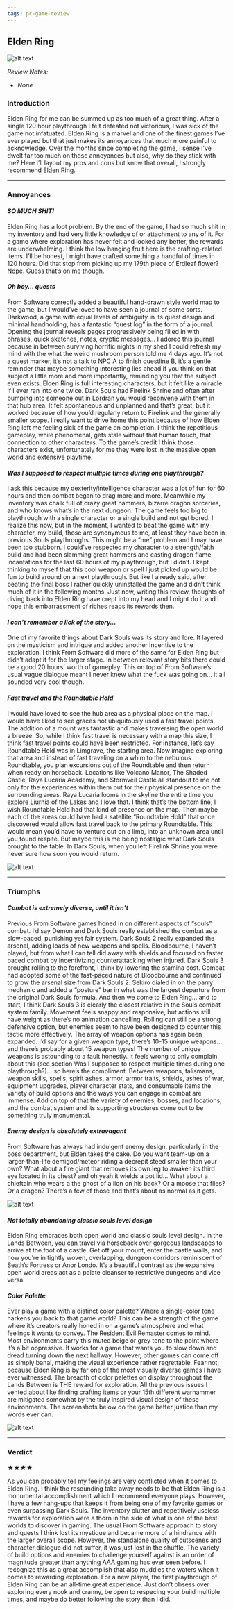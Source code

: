 ```yaml
---
tags: pc-game-review
---
```


## Elden Ring

![alt text](/images/Elden-Ring/ER_titlecard.jpg)

_Review Notes:_
* _None_

### Introduction

Elden Ring for me can be summed up as too much of a great thing. After a single 120 hour playthrough I felt defeated not victorious, I was sick of the game not infatuated. Elden Ring is a marvel and one of the finest games I’ve ever played but that just makes its annoyances that much more painful to acknowledge. Over the months since completing the game, I sense I’ve dwelt far too much on those annoyances but also, why do they stick with me? Here I’ll layout my pros and cons but know that overall, I strongly recommend Elden Ring.

---

### Annoyances

#### _SO MUCH SHIT!_

Elden Ring has a loot problem. By the end of the game, I had so much shit in my inventory and had very little knowledge of or attachment to any of it. For a game where exploration has never felt and looked any better, the rewards are underwhelming. I think the low hanging fruit here is the crafting-related items. I’ll be honest, I might have crafted something a handful of times in 120 hours. Did that stop from picking up my 179th piece of Erdleaf flower? Nope. Guess that’s on me though.

#### _Oh boy… quests_

From Software correctly added a beautiful hand-drawn style world map to the game, but I would’ve loved to have seen a journal of some sorts. Darkwood, a game with equal levels of ambiguity in its quest design and minimal handholding, has a fantastic “quest log” in the form of a journal. Opening the journal reveals pages progressively being filled in with phrases, quick sketches, notes, cryptic messages… I adored this journal because in between surviving horrific nights in my shed I could refresh my mind with the what the weird mushroom person told me 4 days ago. It’s not a quest marker, it’s not a talk to NPC A to finish questline B, it’s a gentle reminder that maybe something interesting lies ahead if you think on that subject a little more and more importantly, reminding you that the subject even exists. Elden Ring is full interesting characters, but it felt like a miracle if I ever ran into one twice. Dark Souls had Firelink Shrine and often after bumping into someone out in Lordran you would reconvene with them in that hub area. It felt spontaneous and unplanned and that’s great, but it worked because of how you’d regularly return to Firelink and the generally smaller scope. I really want to drive home this point because of how Elden Ring left me feeling sick of the game on completion. I think the repetitious gameplay, while phenomenal, gets stale without that human touch, that connection to other characters. To the game’s credit I think those characters exist, unfortunately for me they were lost in the massive open world and extensive playtime.

#### _Was I supposed to respect multiple times during one playthrough?_

I ask this because my dexterity/intelligence character was a lot of fun for 60 hours and then combat began to drag more and more. Meanwhile my inventory was chalk full of crazy great hammers, bizarre dragon sorceries, and who knows what’s in the next dungeon. The game feels too big to playthrough with a single character or a single build and not get bored. I realize this now, but in the moment, I wanted to beat the game with my character, my build, those are synonymous to me, at least they have been in previous Souls playthroughs. This might be a “me” problem and I may have been too stubborn. I could’ve respected my character to a strength/faith build and had been slamming great hammers and casting dragon flame incantations for the last 60 hours of my playthrough, but I didn’t. I kept thinking to myself that this cool weapon or spell I just picked up would be fun to build around on a next playthrough. But like I already said, after beating the final boss I rather quickly uninstalled the game and didn’t think much of it in the following months. Just now, writing this review, thoughts of diving back into Elden Ring have crept into my head and I might do it and I hope this embarrassment of riches reaps its rewards then.

#### _I can’t remember a lick of the story…_

One of my favorite things about Dark Souls was its story and lore. It layered on the mysticism and intrigue and added another incentive to the exploration. I think From Software did more of the same for Elden Ring but didn’t adapt it for the larger stage. In between relevant story bits there could be a good 20 hours’ worth of gameplay. This on top of From Software’s usual vague dialogue meant I never knew what the fuck was going on… it all sounded very cool though.

#### _Fast travel and the Roundtable Hold_

I would have loved to see the hub area as a physical place on the map. I would have liked to see graces not ubiquitously used a fast travel points. The addition of a mount was fantastic and makes traversing the open world a breeze. So, while I think fast travel is necessary with a map this size, I think fast travel points could have been restricted. For instance, let’s say Roundtable Hold was in Limgrave, the starting area. Now imagine exploring that area and instead of fast traveling on a whim to the nebulous Roundtable, you plan excursions out of the Roundtable and then return when ready on horseback. Locations like Volcano Manor, The Shaded Castle, Raya Lucaria Academy, and Stormveil Castle all standout to me not only for the experiences within them but for their physical presence on the surrounding areas. Raya Lucaria looms in the skyline the entire time you explore Liurnia of the Lakes and I love that. I think that’s the bottom line, I wish Roundtable Hold had that kind of presence on the map. Then maybe each of the areas could have had a satellite “Roundtable Hold” that once discovered would allow fast travel back to the primary Roundtable. This would mean you’d have to venture out on a limb, into an unknown area until you found respite. But maybe this is me being nostalgic what Dark Souls brought to the table. In Dark Souls, when you left Firelink Shrine you were never sure how soon you would return.

![alt text](/images/Elden-Ring/ER_Raya.jpg)

---

### Triumphs

#### _Combat is extremely diverse, until it isn’t_

Previous From Software games honed in on different aspects of “souls” combat. I’d say Demon and Dark Souls really established the combat as a slow-paced, punishing yet fair system. Dark Souls 2 really expanded the arsenal, adding loads of new weapons and spells. Bloodbourne, I haven’t played, but from what I can tell did away with shields and focused on faster paced combat by incentivizing counterattacking when injured. Dark Souls 3 brought rolling to the forefront, I think by lowering the stamina cost. Combat had adopted some of the fast-paced nature of Bloodbourne and continued to grow the arsenal size from Dark Souls 2. Sekiro dialed in on the parry mechanic and added a “posture” bar in what was the largest departure from the original Dark Souls formula. And then we come to Elden Ring… and to start, I think Dark Souls 3 is clearly the closest relative in the Souls combat system family. Movement feels snappy and responsive, but actions still have weight as there’s no animation cancelling. Rolling can still be a strong defensive option, but enemies seem to have been designed to counter this tactic more effectively. The array of weapon options has again been expanded. I’d say for a given weapon type, there’s 10-15 unique weapons… and there’s probably about 15 weapon types! The number of unique weapons is astounding to a fault honestly. It feels wrong to only complain about this (see section Was I supposed to respect multiple times during one playthrough?)… so here’s the compliment.  Between weapons, talismans, weapon skills, spells, spirit ashes, armor, armor traits, shields, ashes of war, equipment upgrades, player character stats, and consumable items the variety of build options and the ways you can engage in combat are immense. Add on top of that the variety of enemies, bosses, and locations, and the combat system and its supporting structures come out to be something truly monumental.

#### _Enemy design is absolutely extravagant_

From Software has always had indulgent enemy design, particularly in the boss department, but Elden takes the cake. Do you want team-up on a larger-than-life demigod/meteor riding a decrepit steed smaller than your own? What about a fire giant that removes its own leg to awaken its third eye located in its chest? and oh yeah it wields a pot lid… What about a chieftain who wears a the ghost of a lion on his back? Or a moose that flies? Or a dragon? There’s a few of those and that’s about as normal as it gets.

![alt text](/images/Elden-Ring/ER_giant.jpg)

#### _Not totally abandoning classic souls level design_

Elden Ring embraces both open world and classic souls level design. In the Lands Between, you can travel via horseback over gorgeous landscapes to arrive at the foot of a castle. Get off your mount, enter the castle walls, and now you’re in tightly woven, overlapping, dungeon corridors reminiscent of Seath’s Fortress or Anor Londo. It’s a beautiful contrast as the expansive open world areas act as a palate cleanser to restrictive dungeons and vice versa.

#### _Color Palette_

Ever play a game with a distinct color palette? Where a single-color tone harkens you back to that game world? This can be a strength of the game where it’s creators really honed in on a game’s atmosphere and what feelings it wants to convey. The Resident Evil Remaster comes to mind. Most environments carry this muted beige or grey tone to the point where it’s a bit oppressive. It works for a game that wants you to slow down and dread turning down the next hallway. However, other games can come off as simply banal, making the visual experience rather regrettable. Fear not, because Elden Ring is by far one of the most visually diverse games I have ever witnessed. The breadth of color palettes on display throughout the Lands Between is THE reward for exploration. All the previous issues I vented about like finding crafting items or your 15th different warhammer are mitigated somewhat by the truly inspired visual design of these environments. The screenshots below do the game better justice than my words ever can.

![alt text](/images/Elden-Ring/ER_collage.jpg)

---

### Verdict

★★★★

As you can probably tell my feelings are very conflicted when it comes to Elden Ring. I think the resounding take away needs to be that Elden Ring is a monumental accomplishment which I recommend everyone plays. However, I have a few hang-ups that keeps it from being one of my favorite games or even surpassing Dark Souls. The inventory clutter and repetitively useless rewards for exploration were a thorn in the side of what is one of the best worlds to discover in gaming. The usual From Software approach to story and quests I think lost its mystique and became more of a hindrance with the larger overall scope. However, the standalone quality of cutscenes and character dialogue did not suffer, it was just lost in the shuffle. The variety of build options and enemies to challenge yourself against is an order of magnitude greater than anything AAA gaming has ever seen before. I recognize this as a great accomplish that also muddies the waters when it comes to rewarding exploration. For a new player, the first playthrough of Elden Ring can be an all-time great experience. Just don’t obsess over exploring every nook and cranny, be open to respecing your build multiple times, and maybe do better following the story than I did.
